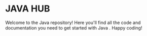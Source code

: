 # JAVA HUB

Welcome to the Java repository! Here you'll find all the code and documentation you need to get started with Java . Happy coding!
